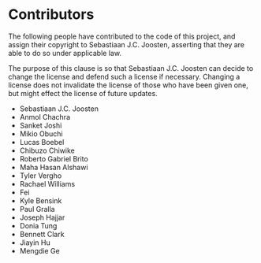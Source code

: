 # Contributors

The following people have contributed to the code of this project,
and assign their copyright to Sebastiaan J.C. Joosten, asserting
that they are able to do so under applicable law.

The purpose of this clause is so that Sebastiaan J.C. Joosten can
decide to change the license and defend such a license if necessary.
Changing a license does not invalidate the license of those who have
been given one, but might effect the license of future updates.

- Sebastiaan J.C. Joosten
- Anmol Chachra
- Sanket Joshi
- Mikio Obuchi
- Lucas Boebel
- Chibuzo Chiwike
- Roberto Gabriel Brito
- Maha Hasan Alshawi
- Tyler Vergho
- Rachael Williams
- Fei
- Kyle Bensink
- Paul Gralla
- Joseph Hajjar
- Donia Tung
- Bennett Clark
- Jiayin Hu
- Mengdie Ge

